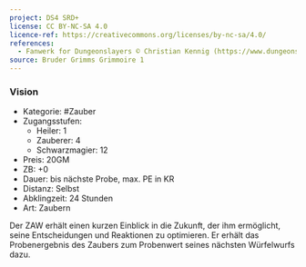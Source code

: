 ```yaml
---
project: DS4 SRD+
license: CC BY-NC-SA 4.0
licence-ref: https://creativecommons.org/licenses/by-nc-sa/4.0/
references: 
  - Fanwerk for Dungeonslayers © Christian Kennig (https://www.dungeonslayers.net/)
source: Bruder Grimms Grimmoire 1
---
```


### Vision

- Kategorie: #Zauber
- Zugangsstufen:
  - Heiler: 1
  - Zauberer: 4
  - Schwarzmagier: 12
- Preis: 20GM
- ZB: +0
- Dauer: bis nächste Probe, max. PE in KR
- Distanz: Selbst
- Abklingzeit: 24 Stunden
- Art: Zaubern

Der ZAW erhält einen kurzen Einblick in die Zukunft, der ihm ermöglicht, seine Entscheidungen und Reaktionen zu optimieren. Er erhält das Probenergebnis des Zaubers zum Probenwert seines nächsten Würfelwurfs dazu.

